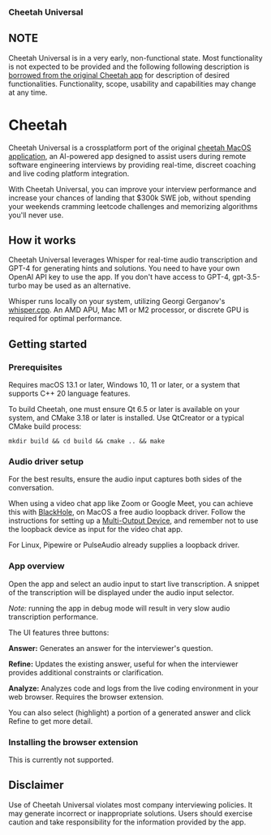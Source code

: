 ### Cheetah Universal

## NOTE
Cheetah Universal is in a very early, non-functional state. Most functionality is not expected to be provided and the following following description is [borrowed from the original Cheetah app](https://github.com/leetcode-mafia/cheetah) for description of desired functionalities. Functionality, scope, usability and capabilities may change at any time.

# Cheetah

Cheetah Universal is a crossplatform port of the original [cheetah MacOS application](https://github.com/leetcode-mafia/cheetah), an AI-powered app designed to assist users during remote software engineering interviews by providing real-time, discreet coaching and live coding platform integration.

With Cheetah Universal, you can improve your interview performance and increase your chances of landing that $300k SWE job, without spending your weekends cramming leetcode challenges and memorizing algorithms you'll never use.

## How it works

Cheetah Universal leverages Whisper for real-time audio transcription and GPT-4 for generating hints and solutions. You need to have your own OpenAI API key to use the app. If you don't have access to GPT-4, gpt-3.5-turbo may be used as an alternative.

Whisper runs locally on your system, utilizing Georgi Gerganov's [whisper.cpp](https://github.com/ggerganov/whisper.cpp). An AMD APU, Mac M1 or M2 processor, or discrete GPU is required for optimal performance.

## Getting started

### Prerequisites

Requires macOS 13.1 or later, Windows 10, 11 or later, or a system that supports C++ 20 language features.

To build Cheetah, one must ensure Qt 6.5 or later is available on your system, and CMake 3.18 or later is installed.
Use QtCreator or a typical CMake build process:

`mkdir build && cd build && cmake .. && make`

### Audio driver setup

For the best results, ensure the audio input captures both sides of the conversation.

When using a video chat app like Zoom or Google Meet, you can achieve this with [BlackHole](https://existential.audio/blackhole/), on MacOS a free audio loopback driver. Follow the instructions for setting up a [Multi-Output Device](https://github.com/ExistentialAudio/BlackHole/wiki/Multi-Output-Device), and remember not to use the loopback device as input for the video chat app.

For Linux, Pipewire or PulseAudio already supplies a loopback driver.

### App overview

Open the app and select an audio input to start live transcription. A snippet of the transcription will be displayed under the audio input selector.

*Note:* running the app in debug mode will result in very slow audio transcription performance.

The UI features three buttons:

**Answer:** Generates an answer for the interviewer's question.

**Refine:** Updates the existing answer, useful for when the interviewer provides additional constraints or clarification.

**Analyze:** Analyzes code and logs from the live coding environment in your web browser. Requires the browser extension.

You can also select (highlight) a portion of a generated answer and click Refine to get more detail.

### Installing the browser extension

This is currently not supported.

## Disclaimer

Use of Cheetah Universal violates most company interviewing policies. It may generate incorrect or inappropriate solutions. Users should exercise caution and take responsibility for the information provided by the app.
